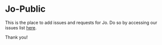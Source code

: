 # Jo-Public

This is the place to add issues and requests for Jo. Do so by accessing our issues list [here](https://github.com/rob-secondstage/Jo-Public/issues).

Thank you!
